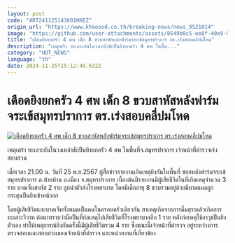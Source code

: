 ```yaml
---
layout: post
code: "ART241125143601HKEZ"
origin_url: "https://www.khaosod.co.th/breaking-news/news_9521014"
image: "https://github.com/user-attachments/assets/8549b0c5-ee8f-40e9-9fcc-64a9d9375d49"
title: "เดือดยิงยกครัว 4 ศพ เด็ก 8 ขวบสาหัสหลังฟาร์มจระเข้สมุทรปราการ ตร.เร่งสอบคลี่ปมโหด"
description: "เหตุเศร้า ทะเลาะกันในวงเหล้าชักปืนยิงยกครัว 4 ศพ ในพื้น..."
category: "HOT_NEWS"
language: "th"
date: 2024-11-25T15:12:49.632Z
---
```


# เดือดยิงยกครัว 4 ศพ เด็ก 8 ขวบสาหัสหลังฟาร์มจระเข้สมุทรปราการ ตร.เร่งสอบคลี่ปมโหด

[![เดือดยิงยกครัว 4 ศพ เด็ก 8 ขวบสาหัสหลังฟาร์มจระเข้สมุทรปราการ ตร.เร่งสอบคลี่ปมโหด](https://www.khaosod.co.th/wpapp/uploads/2024/11/465669232_431771400001166_287007541785182958_n.jpg "เดือดยิงยกครัว 4 ศพ เด็ก 8 ขวบสาหัสหลังฟาร์มจระเข้สมุทรปราการ ตร.เร่งสอบคลี่ปมโหด")](https://www.khaosod.co.th/wpapp/uploads/2024/11/465669232_431771400001166_287007541785182958_n.jpg)

เหตุเศร้า ทะเลาะกันในวงเหล้าชักปืนยิงยกครัว 4 ศพ ในพื้นที่จ.สมุทรปราการ เจ้าหน้าที่ตำรวจเร่งสอบสวน

เมื่อเวลา 21.00 น. วันที่ 25 พ.ย.2567 ผู้สื่อข่าวรายงานเกิดเหตุยิงกันในพื้นที่ ซอยหลังฟาร์มจระเข้สมุทรปราการ ต.ท้ายบ้าน อ.เมือง จ.สมุทรปราการ เบื้องต้นมีรายงานมีผู้เสียชีวิตในที่เกิดเหตุจำนวน 3 ราย บาดเจ็บสาหัส 2 ราย ถูกนำตัวส่งโรงพยาบาล โดยมีเด็กอายุ 8 ขวบรวมอยู่ด้วยมีบาดแผลถูกกระสุนปืนยิงเข้าหน้าอก

โดยผู้เสียชีวิตและบาดเจ็บทั้งหมดเป็นคนในครอบครัวเดียวกัน สาเหตุเกิดจากการดื่มสุราแล้วเกิดการทะเลาะวิวาท ต่อมาทราบว่ามือปืนที่ก่อเหตุไปเสียชีวิตที่โรงพยาบาลอีก 1 ราย หลังก่อเหตุใช้อาวุธปืนยิงตัวเอง ทำให้เหตุการณ์ยิงกันครั้งนี้มีผู้เสียชีวิตรวม 4 ราย ซึ่งขณะนี้เจ้าหน้าที่ตำรวจ อยู่ระหว่างการตรวจสอบและสอบสวนของเจ้าหน้าที่ตำรวจ และหน่วยงานที่เกี่ยวข้อง

